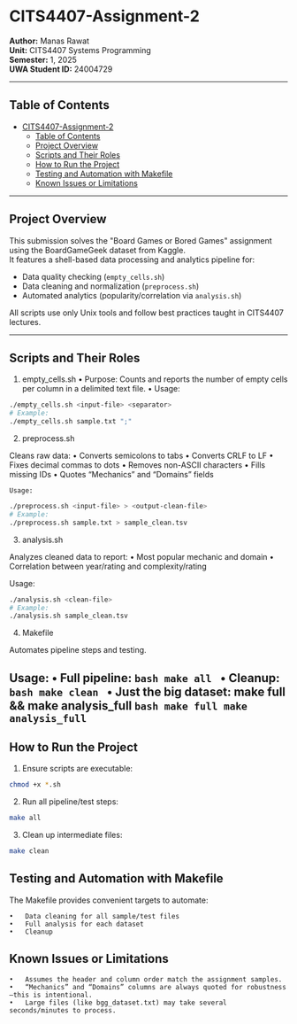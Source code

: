 # CITS4407-Assignment-2

**Author:** Manas Rawat  
**Unit:** CITS4407 Systems Programming  
**Semester:** 1, 2025  
**UWA Student ID:** 24004729

---

## Table of Contents

- [CITS4407-Assignment-2](#cits4407-assignment-2)
  - [Table of Contents](#table-of-contents)
  - [Project Overview](#project-overview)
  - [Scripts and Their Roles](#scripts-and-their-roles)
  - [How to Run the Project](#how-to-run-the-project)
  - [Testing and Automation with Makefile](#testing-and-automation-with-makefile)
  - [Known Issues or Limitations](#known-issues-or-limitations)

---

## Project Overview

This submission solves the "Board Games or Bored Games" assignment using the BoardGameGeek dataset from Kaggle.  
It features a shell-based data processing and analytics pipeline for:

- Data quality checking (`empty_cells.sh`)
- Data cleaning and normalization (`preprocess.sh`)
- Automated analytics (popularity/correlation via `analysis.sh`)

All scripts use only Unix tools and follow best practices taught in CITS4407 lectures.

---



## Scripts and Their Roles

1. empty_cells.sh
	•	Purpose: Counts and reports the number of empty cells per column in a delimited text file.
	•	Usage:

```bash
./empty_cells.sh <input-file> <separator>
# Example:
./empty_cells.sh sample.txt ";"

```
2. preprocess.sh

Cleans raw data:
	•	Converts semicolons to tabs
	•	Converts CRLF to LF
	•	Fixes decimal commas to dots
	•	Removes non-ASCII characters
	•	Fills missing IDs
	•	Quotes “Mechanics” and “Domains” fields

    Usage:
```bash
./preprocess.sh <input-file> > <output-clean-file>
# Example:
./preprocess.sh sample.txt > sample_clean.tsv
```

3. analysis.sh

Analyzes cleaned data to report:
	•	Most popular mechanic and domain
	•	Correlation between year/rating and complexity/rating

Usage:

```bash
./analysis.sh <clean-file>
# Example:
./analysis.sh sample_clean.tsv
```
4. Makefile

Automates pipeline steps and testing.

Usage:
	•	Full pipeline: 
        ```bash
        make all
        ```
	•	Cleanup: 
        ```bash
        make clean
        ```
	•	Just the big dataset: make full && make analysis_full
        ```bash
        make full
        make analysis_full
        ```
---

## How to Run the Project

1. Ensure scripts are executable:

```bash
chmod +x *.sh
```

2.	Run all pipeline/test steps:

```bash
make all
```
3. Clean up intermediate files:

```bash
make clean
```

## Testing and Automation with Makefile

The Makefile provides convenient targets to automate:

	•	Data cleaning for all sample/test files
	•	Full analysis for each dataset
	•	Cleanup

## Known Issues or Limitations

	•	Assumes the header and column order match the assignment samples.
	•	“Mechanics” and “Domains” columns are always quoted for robustness—this is intentional.
	•	Large files (like bgg_dataset.txt) may take several seconds/minutes to process.    